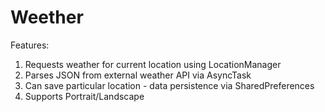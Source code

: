 Weether
======

Features:

1) Requests weather for current location using LocationManager <br>
2) Parses JSON from external weather API via AsyncTask <br>
3) Can save particular location - data persistence via SharedPreferences <br>
4) Supports Portrait/Landscape <br>
